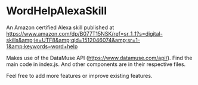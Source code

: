 # WordHelpAlexaSkill
An Amazon certified Alexa skill published at https://www.amazon.com/dp/B077T15NSK/ref=sr_1_1?s=digital-skills&amp;ie=UTF8&amp;qid=1512046074&amp;sr=1-1&amp;keywords=word+help

Makes use of the DataMuse API (https://www.datamuse.com/api/). Find the main code in index.js. 
And other components are in their respective files.

Feel free to add more features or improve existing features. 
